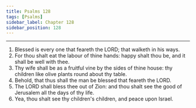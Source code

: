 ```yaml
---
title: Psalms 128
tags: [Psalms]
sidebar_label: Chapter 128
sidebar_position: 128
---
```


---
1. Blessed is every one that feareth the LORD; that walketh in his ways.
2. For thou shalt eat the labour of thine hands: happy shalt thou be, and it shall be well with thee.
3. Thy wife shall be as a fruitful vine by the sides of thine house: thy children like olive plants round about thy table.
4. Behold, that thus shall the man be blessed that feareth the LORD.
5. The LORD shall bless thee out of Zion: and thou shalt see the good of Jerusalem all the days of thy life.
6. Yea, thou shalt see thy children's children, and peace upon Israel.
